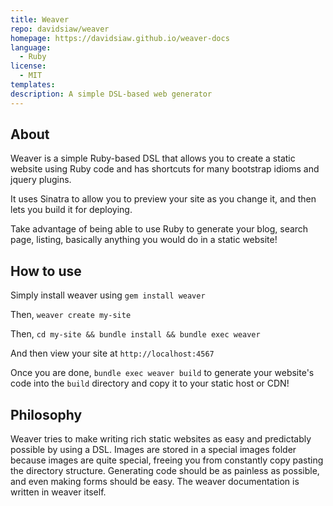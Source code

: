 ```yaml
---
title: Weaver
repo: davidsiaw/weaver
homepage: https://davidsiaw.github.io/weaver-docs
language:
  - Ruby
license:
  - MIT
templates:
description: A simple DSL-based web generator
---
```


## About

Weaver is a simple Ruby-based DSL that allows you to create a static website using Ruby code and has shortcuts for many bootstrap idioms and jquery plugins.

It uses Sinatra to allow you to preview your site as you change it, and then lets you build it for deploying.

Take advantage of being able to use Ruby to generate your blog, search page, listing, basically anything you would do in a static website!

## How to use

Simply install weaver using `gem install weaver`

Then, `weaver create my-site`

Then, `cd my-site && bundle install && bundle exec weaver`

And then view your site at `http://localhost:4567`

Once you are done, `bundle exec weaver build` to generate your website's code into the `build` directory and copy it to your static host or CDN!

## Philosophy

Weaver tries to make writing rich static websites as easy and predictably possible by using a DSL. Images are stored in a special images folder because images are quite special, freeing you from constantly copy pasting the directory structure. Generating code should be as painless as possible, and even making forms should be easy. The weaver documentation is written in weaver itself.
